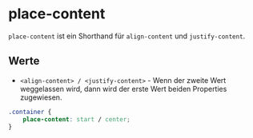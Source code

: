 # place-content

`place-content` ist ein Shorthand für `align-content` und `justify-content`.

## Werte

- `<align-content> / <justify-content>` - Wenn der zweite Wert weggelassen wird, dann wird der erste Wert beiden Properties zugewiesen.

````CSS
.container {
    place-content: start / center;
}
````